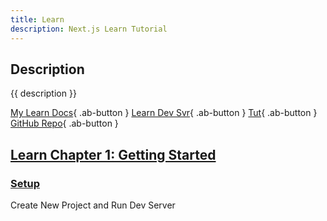 ```yaml
---
title: Learn
description: Next.js Learn Tutorial
---
```


## Description

{{ description }}

<div class="ab-buttons" markdown>

  [My Learn Docs](/learn/){ .ab-button }
  [Learn Dev Svr](http://localhost:3000/){ .ab-button }
  [Tut](https://nextjs.org/learn/dashboard-app){ .ab-button }
  [GitHub Repo](https://github.com/annebrown/learn.git){ .ab-button }

</div>

## [Learn Chapter 1: Getting Started](https://nextjs.org/learn/dashboard-app/getting-started)

### [Setup](setup.md)

Create New Project and Run Dev Server





